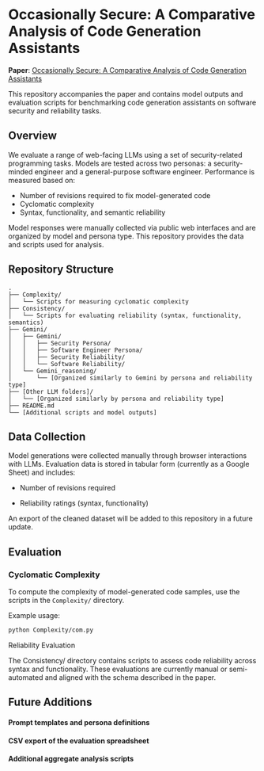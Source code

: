 # Occasionally Secure: A Comparative Analysis of Code Generation Assistants

**Paper**: [Occasionally Secure: A Comparative Analysis of Code Generation Assistants](https://arxiv.org/abs/2402.00689)

This repository accompanies the paper and contains model outputs and evaluation scripts for benchmarking code generation assistants on software security and reliability tasks.

## Overview

We evaluate a range of web-facing LLMs using a set of security-related programming tasks. Models are tested across two personas: a security-minded engineer and a general-purpose software engineer. Performance is measured based on:

- Number of revisions required to fix model-generated code
- Cyclomatic complexity
- Syntax, functionality, and semantic reliability

Model responses were manually collected via public web interfaces and are organized by model and persona type. This repository provides the data and scripts used for analysis.

## Repository Structure
```
.
├── Complexity/
│   └── Scripts for measuring cyclomatic complexity
├── Consistency/
│   └── Scripts for evaluating reliability (syntax, functionality, semantics)
├── Gemini/
│   ├── Gemini/
│   │   ├── Security Persona/
│   │   ├── Software Engineer Persona/
│   │   ├── Security Reliability/
│   │   └── Software Reliability/
│   └── Gemini_reasoning/
│       └── [Organized similarly to Gemini by persona and reliability type]
├── [Other LLM folders]/
│   └── [Organized similarly by persona and reliability type]
├── README.md
└── [Additional scripts and model outputs]
```


## Data Collection

Model generations were collected manually through browser interactions with LLMs. Evaluation data is stored in tabular form (currently as a Google Sheet) and includes:

- Number of revisions required

- Reliability ratings (syntax, functionality)

An export of the cleaned dataset will be added to this repository in a future update.

## Evaluation

### Cyclomatic Complexity

To compute the complexity of model-generated code samples, use the scripts in the `Complexity/` directory.

Example usage:
```bash
python Complexity/com.py
```
Reliability Evaluation

The Consistency/ directory contains scripts to assess code reliability across syntax and functionality. These evaluations are currently manual or semi-automated and aligned with the schema described in the paper.

## Future Additions

#### Prompt templates and persona definitions

#### CSV export of the evaluation spreadsheet

#### Additional aggregate analysis scripts
